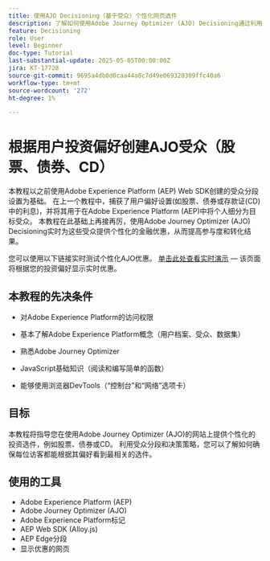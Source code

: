 ```yaml
---
title: 使用AJO Decisioning（基于受众）个性化网页选件
description: 了解如何使用Adobe Journey Optimizer (AJO) Decisioning通过利用Adobe Experience Platform (AEP)中构建的受众分段在网页上提供个性化优惠。
feature: Decisioning
role: User
level: Beginner
doc-type: Tutorial
last-substantial-update: 2025-05-05T00:00:00Z
jira: KT-17728
source-git-commit: 9695a4db0d0caa44a8c7d49e069320309ffc40a6
workflow-type: tm+mt
source-wordcount: '272'
ht-degree: 1%

---
```



# 根据用户投资偏好创建AJO受众（股票、债券、CD）

本教程以之前使用Adobe Experience Platform (AEP) Web SDK创建的受众分段设置为基础。 在上一个教程中，捕获了用户偏好设置(如股票、债券或存款证(CD)中的利息)，并将其用于在Adobe Experience Platform (AEP)中将个人细分为目标受众。 本教程在此基础上再接再厉，使用Adobe Journey Optimizer (AJO) Decisioning实时为这些受众提供个性化的金融优惠，从而提高参与度和转化结果。

您可以使用以下链接实时测试个性化AJO优惠。
[单击此处查看实时演示](https://gbedekar489.github.io/finwise/welcome.html) — 该页面将根据您的投资偏好显示实时优惠。

## 本教程的先决条件

* 对Adobe Experience Platform的访问权限

* 基本了解Adobe Experience Platform概念（用户档案、受众、数据集）

* 熟悉Adobe Journey Optimizer

* JavaScript基础知识（阅读和编写简单的函数）

* 能够使用浏览器DevTools（“控制台”和“网络”选项卡）


## 目标

本教程将指导您在使用Adobe Journey Optimizer (AJO)的网站上提供个性化的投资选件，例如股票、债券或CD。 利用受众分段和决策策略，您可以了解如何确保每位访客都能根据其偏好看到最相关的选件。

## 使用的工具

* Adobe Experience Platform (AEP)
* Adobe Journey Optimizer (AJO)
* Adobe Experience Platform标记
* AEP Web SDK (Alloy.js)
* AEP Edge分段
* 显示优惠的网页





